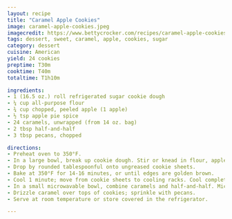 ```yaml
---
layout: recipe
title: "Caramel Apple Cookies"
image: caramel-apple-cookies.jpeg
imagecredit: https://www.bettycrocker.com/recipes/caramel-apple-cookies/4f5c91e5-8c54-416d-9de7-383e6ffeee53
tags: dessert, sweet, caramel, apple, cookies, sugar
category: dessert
cuisine: American
yield: 24 cookies
preptime: T30m
cooktime: T40m
totaltime: T1h10m

ingredients:
- 1 (16.5 oz.) roll refrigerated sugar cookie dough
- ¼ cup all-purpose flour
- ¾ cup chopped, peeled apple (1 apple)
- ½ tsp apple pie spice
- 24 caramels, unwrapped (from 14 oz. bag)
- 2 tbsp half-and-half
- 3 tbsp pecans, chopped

directions:
- Preheat oven to 350°F.
- In a large bowl, break up cookie dough. Stir or knead in flour, apple, and apple pie spice until well blended.
- Drop by rounded tablespoonful onto ungreased cookie sheets.
- Bake at 350°F for 14-16 minutes, or until edges are golden brown.
- Cool 1 minute; move from cookie sheets to cooling racks. Cool completely, about 20 minutes.
- In a small microwavable bowl, combine caramels and half-and-half. Microwave, uncovered, on high 30-60 seconds, stirring once, until caramels are melted.
- Drizzle caramel over tops of cookies; sprinkle with pecans.
- Serve at room temperature or store covered in the refrigerator.

---
```

